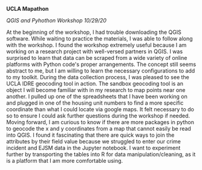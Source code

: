 __UCLA Mapathon__

*QGIS and Pyhothon Workshop 10/29/20*

At the beginning of the workshop, I had trouble downloading the QGIS software. While waiting to practice the materials, I was able to follow along with the workshop. I found the workshop extremely useful because I am working on a research project with well-versed partners in QGIS. I was surprised to learn that data can be scraped from a wide variety of online platforms with Python code's proper arrangements. The concept still seems abstract to me, but I am willing to learn the necessary configurations to add to my toolkit. During the data collection process, I was pleased to see the UCLA IDRE geocoding tool in action. The sandbox geocoding tool is an object I will become familiar with in my research to map points near one another. I pulled up one of the spreadsheets that I have been working on and plugged in one of the housing unit numbers to find a more specific coordinate than what I could locate via google maps. 
It felt necessary to do so to ensure I could ask further questions during the workshop if needed. Moving forward, I am curious to know if there are more packages in python to geocode the x and y coordinates from a map that cannot easily be read into QGIS. I found it fascinating that there are quick ways to join the attributes by their field value because we struggled to enter our crime incident and EJSM data in the Jupyter notebook. I want to experiment further by transporting the tables into R for data manipulation/cleaning, as it is a platform that I am more comfortable using. 
